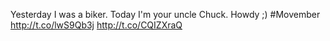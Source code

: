 Yesterday I was a biker. Today I'm your uncle Chuck. Howdy ;) #Movember <a href="http://t.co/lwS9Qb3j">http://t.co/lwS9Qb3j</a> <a href="http://t.co/CQIZXraQ">http://t.co/CQIZXraQ</a>
